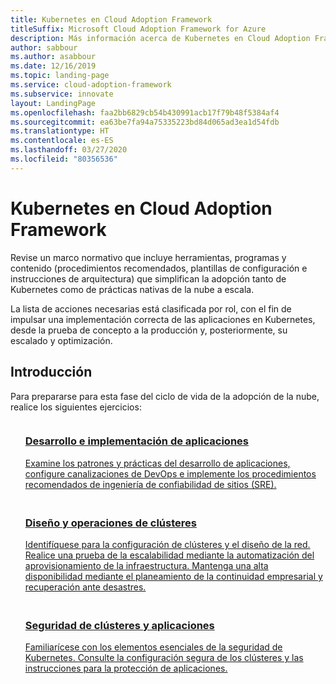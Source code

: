 ```yaml
---
title: Kubernetes en Cloud Adoption Framework
titleSuffix: Microsoft Cloud Adoption Framework for Azure
description: Más información acerca de Kubernetes en Cloud Adoption Framework.
author: sabbour
ms.author: asabbour
ms.date: 12/16/2019
ms.topic: landing-page
ms.service: cloud-adoption-framework
ms.subservice: innovate
layout: LandingPage
ms.openlocfilehash: faa2bb6829cb54b430991acb17f79b48f5384af4
ms.sourcegitcommit: ea63be7fa94a75335223bd84d065ad3ea1d54fdb
ms.translationtype: HT
ms.contentlocale: es-ES
ms.lasthandoff: 03/27/2020
ms.locfileid: "80356536"
---
```

<!-- cSpell:ignore asabbour sabbour -->

# <a name="kubernetes-in-the-cloud-adoption-framework"></a>Kubernetes en Cloud Adoption Framework

Revise un marco normativo que incluye herramientas, programas y contenido (procedimientos recomendados, plantillas de configuración e instrucciones de arquitectura) que simplifican la adopción tanto de Kubernetes como de prácticas nativas de la nube a escala.

La lista de acciones necesarias está clasificada por rol, con el fin de impulsar una implementación correcta de las aplicaciones en Kubernetes, desde la prueba de concepto a la producción y, posteriormente, su escalado y optimización.

## <a name="get-started"></a>Introducción

Para prepararse para esta fase del ciclo de vida de la adopción de la nube, realice los siguientes ejercicios:

<!-- markdownlint-disable MD033 -->

<ul class="panelContent cardsF">
    <li style="display: flex; flex-direction: column;">
        <a href="./application-development.md">
            <div class="cardSize">
                <div class="cardPadding" style="padding-bottom:10px;">
                    <div class="card" style="padding-bottom:10px;">
                        <div class="cardImageOuter">
                            <div class="cardImage">
                                <img alt="" src="../../_images/icons/1.png" data-linktype="external">
                            </div>
                        </div>
                        <div class="cardText" style="padding-left:0px;">
                            <h3>Desarrollo e implementación de aplicaciones</h3>
Examine los patrones y prácticas del desarrollo de aplicaciones, configure canalizaciones de DevOps e implemente los procedimientos recomendados de ingeniería de confiabilidad de sitios (SRE).
                        </div>
                    </div>
                </div>
            </div>
        </a>
    </li>
    <li style="display: flex; flex-direction: column;">
        <a href="./cluster-design-operations.md">
            <div class="cardSize">
                <div class="cardPadding" style="padding-bottom:10px;">
                    <div class="card" style="padding-bottom:10px;">
                        <div class="cardImageOuter">
                            <div class="cardImage">
                                <img alt="" src="../../_images/icons/2.png" data-linktype="external">
                            </div>
                        </div>
                        <div class="cardText" style="padding-left:0px;">
                            <h3>Diseño y operaciones de clústeres</h3>
Identifíquese para la configuración de clústeres y el diseño de la red. Realice una prueba de la escalabilidad mediante la automatización del aprovisionamiento de la infraestructura. Mantenga una alta disponibilidad mediante el planeamiento de la continuidad empresarial y recuperación ante desastres.
                        </div>
                    </div>
                </div>
            </div>
        </a>
    </li>
    <li style="display: flex; flex-direction: column;">
        <a href="./cluster-application-security.md">
            <div class="cardSize">
                <div class="cardPadding" style="padding-bottom:10px;">
                    <div class="card" style="padding-bottom:10px;">
                        <div class="cardImageOuter">
                            <div class="cardImage">
                                <img alt="" src="../../_images/icons/3.png" data-linktype="external">
                            </div>
                        </div>
                        <div class="cardText" style="padding-left:0px;">
                            <h3>Seguridad de clústeres y aplicaciones</h3>
Familiarícese con los elementos esenciales de la seguridad de Kubernetes. Consulte la configuración segura de los clústeres y las instrucciones para la protección de aplicaciones.
                        </div>
                    </div>
                </div>
            </div>
        </a>
    </li>
</ul>
<!-- markdownlint-enable MD033 -->
